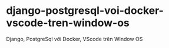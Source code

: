 # django-postgresql-voi-docker-vscode-tren-window-os
Django, PostgreSql với Docker, VScode trên Window OS
